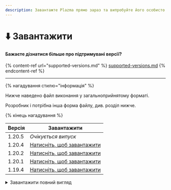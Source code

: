 ```yaml
---
description: Завантажте Plazma прямо зараз та випробуйте його особисто.
---
```


# ⬇️ Завантажити

#### Бажаєте дізнатися більше про підтримувані версії?

{% content-ref url="supported-versions.md" %}
[supported-versions.md](supported-versions.md)
{% endcontent-ref %}

***

{% нагадування стилю="інформація" %}

Нижче наведено файл виконання у загальноприйнятому форматі.

Розробник і потрібна інша форма файлу, див. розділ нижче.

{% кінець нагадування %}

<table data-view="cards">
    <thead>
        <tr>
            <th>Версія</th>
            <th>Завантажити</th>
        </tr>
    </thead>
    <tbody>
        <tr>
            <td>1.20.5</td>
            <td><em>Очікується випуск</em></td>
        </tr>
        <tr>
            <td>1.20.4</td>
            <td><a href="https://github.com/PlazmaMC/Plazma/releases/download/build/1.20.4/latest/plazma-paperclip-1.20.4-R0.1-SNAPSHOT-reobf.jar">Натисніть, щоб завантажити</a></td>
        </tr>
        <tr>
            <td>1.20.2</td>
            <td><a href="https://github.com/PlazmaMC/Plazma/releases/download/build/1.20.2/latest/plazma-paperclip-1.20.2-R0.1-SNAPSHOT-reobf.jar">Натисніть, щоб завантажити</a></td>
        </tr>
        <tr>
            <td>1.20.1</td>
            <td><a href="https://github.com/PlazmaMC/Plazma/releases/download/build/1.20.1/latest/plazma-paperclip-1.20.1-R0.1-SNAPSHOT-reobf.jar">Натисніть, щоб завантажити</a></td>
        </tr>
        <tr>
            <td>1.19.4</td>
            <td><a href="https://github.com/PlazmaMC/Plazma/releases/download/build/1.19.4/latest/plazma-paperclip-1.19.4-R0.1-SNAPSHOT-reobf.jar">Натисніть, щоб завантажити</a></td>
        </tr>
    </tbody>
</table>

<details>
<summary>Завантажити повний вигляд</summary>

| Версія |                                    [RP](#user-content-fn-1)[^1]                                   |                                    [MP](#user-content-fn-2)[^2]                                    |                                   [RB](#user-content-fn-3)[^3]                                  |                                   [MB](#user-content-fn-4)[^4]                                   |
| :----: | :---------------------------------------------------------------------------------------------------------------------------------------------------: | :----------------------------------------------------------------------------------------------------------------------------------------------------: | :-------------------------------------------------------------------------------------------------------------------------------------------------: | :--------------------------------------------------------------------------------------------------------------------------------------------------: |
| 1.20.5 |                                                                  _Очікування випуску_                                                                 |                                                                  _Очікування випуску_                                                                  |                                                                 _Очікування випуску_                                                                |                                                                 _Очікування випуску_                                                                 |
| 1.20.4 | [Клацніть, щоб завантажити](https://github.com/PlazmaMC/Plazma/releases/download/build/1.19.4/latest/plazma-paperclip-1.20.4-R0.1-SNAPSHOT-reobf.jar) | [Клацніть, щоб завантажити](https://github.com/PlazmaMC/Plazma/releases/download/build/1.19.4/latest/plazma-paperclip-1.20.4-R0.1-SNAPSHOT-mojmap.jar) | [Клацніть, щоб завантажити](https://github.com/PlazmaMC/Plazma/releases/download/build/1.19.4/latest/plazma-bundler-1.20.4-R0.1-SNAPSHOT-reobf.jar) | [Клацніть, щоб завантажити](https://github.com/PlazmaMC/Plazma/releases/download/build/1.19.4/latest/plazma-bundler-1.20.4-R0.1-SNAPSHOT-mojmap.jar) |
| 1.20.2 | [Клацніть, щоб завантажити](https://github.com/PlazmaMC/Plazma/releases/download/build/1.19.4/latest/plazma-paperclip-1.20.2-R0.1-SNAPSHOT-reobf.jar) | [Клацніть, щоб завантажити](https://github.com/PlazmaMC/Plazma/releases/download/build/1.19.4/latest/plazma-paperclip-1.20.2-R0.1-SNAPSHOT-mojmap.jar) | [Клацніть, щоб завантажити](https://github.com/PlazmaMC/Plazma/releases/download/build/1.19.4/latest/plazma-bundler-1.20.2-R0.1-SNAPSHOT-reobf.jar) | [Клацніть, щоб завантажити](https://github.com/PlazmaMC/Plazma/releases/download/build/1.19.4/latest/plazma-bundler-1.20.2-R0.1-SNAPSHOT-mojmap.jar) |
| 1.20.1 | [Клацніть, щоб завантажити](https://github.com/PlazmaMC/Plazma/releases/download/build/1.19.4/latest/plazma-paperclip-1.20.1-R0.1-SNAPSHOT-reobf.jar) | [Клацніть, щоб завантажити](https://github.com/PlazmaMC/Plazma/releases/download/build/1.19.4/latest/plazma-paperclip-1.20.1-R0.1-SNAPSHOT-mojmap.jar) | [Клацніть, щоб завантажити](https://github.com/PlazmaMC/Plazma/releases/download/build/1.19.4/latest/plazma-bundler-1.20.1-R0.1-SNAPSHOT-reobf.jar) | [Клацніть, щоб завантажити](https://github.com/PlazmaMC/Plazma/releases/download/build/1.19.4/latest/plazma-bundler-1.20.1-R0.1-SNAPSHOT-mojmap.jar) |
| 1.19.4 | [Клацніть, щоб завантажити](https://github.com/PlazmaMC/Plazma/releases/download/build/1.19.4/latest/plazma-paperclip-1.19.4-R0.1-SNAPSHOT-reobf.jar) | [Клацніть, щоб завантажити](https://github.com/PlazmaMC/Plazma/releases/download/build/1.19.4/latest/plazma-paperclip-1.19.4-R0.1-SNAPSHOT-mojmap.jar) | [Клацніть, щоб завантажити](https://github.com/PlazmaMC/Plazma/releases/download/build/1.19.4/latest/plazma-bundler-1.19.4-R0.1-SNAPSHOT-reobf.jar) | [Клацніть, щоб завантажити](https://github.com/PlazmaMC/Plazma/releases/download/build/1.19.4/latest/plazma-bundler-1.19.4-R0.1-SNAPSHOT-mojmap.jar) |

</details>
